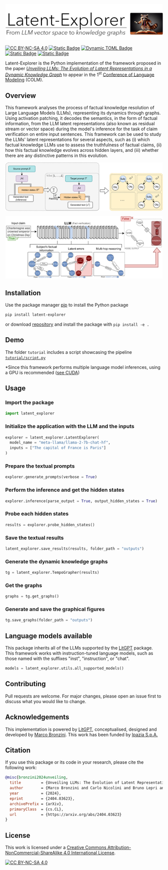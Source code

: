 ![Logo](https://github.com/Ipazia-AI/latent-explorer/raw/main/images/logo.png)

[![CC BY-NC-SA 4.0][cc-by-nc-sa-shield]][cc-by-nc-sa]
[![Static Badge](https://img.shields.io/badge/PyPI-latent--explorer-red)](https://pypi.org/project/latent-explorer)
[![Dynamic TOML Badge](https://img.shields.io/badge/dynamic/toml?url=https%3A%2F%2Fraw.githubusercontent.com%2FsaturnMars%2Flatent-explorer%2Fmain%2Fpyproject.toml&query=%24.project.version&label=release&color=green)](https://github.com/Ipazia-AI/latent-explorer/releases)
[![Static Badge](https://img.shields.io/badge/website-online-green)](https://github.com/Ipazia-AI)
[![Static Badge](https://img.shields.io/badge/DOI-10.48550%2FarXiv.2404.03623-orange)](
https://doi.org/10.48550/arXiv.2404.03623)


Latent-Explorer is the Python implementation of the framework proposed in the paper [*Unveiling LLMs: The Evolution of Latent Representations in a Dynamic Knowledge Graph*](https://arxiv.org/abs/2404.03623) to appear in the 1<sup>st</sup> [Conference of Language Modeling](https://colmweb.org/index.html) (COLM).

## Overview
This framework analyses the process of factual knowledge resolution of Large Language Models (LLMs), representing its dynamics through graphs.
Using activation patching, it decodes the semantics, in the form of factual information, from the LLM latent representations (also known as residual stream or vector space) during the model's inference for the task of claim verification on entire input sentences. 
This framework can be used to study the LLMs' latent representations for several aspects, such as (i) which factual knowledge LLMs use to assess the truthfulness of factual claims, (ii) how this factual knowledge evolves across hidden layers, and (iii) whether there are any distinctive patterns in this evolution.

![Framework](https://github.com/Ipazia-AI/latent-explorer/raw/main/images/framework.png)

![Contribution](https://github.com/Ipazia-AI/latent-explorer/raw/main/images/contribution.png)


## Installation
Use the package manager [pip](https://pip.pypa.io/en/stable/) to install the Python package

```bash
pip install latent-explorer
```

or download [repository](https://github.com/Ipazia-AI/latent-explorer) and install the package with 
` pip install -e . `

## Demo
The folder `tutorial` includes a script showcasing the pipeline [`tutorial/script.py`](./tutorial/script.py)

*Since this framework performs multiple language model inferences, using a GPU is recommended ([see CUDA](https://docs.nvidia.com/cuda/cuda-quick-start-guide/index.html))

## Usage

### Import the package
```python
import latent_explorer
```

### Initialize the application with the LLM and the inputs
```python
explorer = latent_explorer.LatentExplorer(
  model_name = "meta-llama/llama-2-7b-chat-hf", 
  inputs = ["The capital of France is Paris"]
)
```
### Prepare the textual prompts
```python
explorer.generate_prompts(verbose = True)
```

### Perform the inference and get the hidden states
```python
explorer.inference(parse_output = True, output_hidden_states = True)
```

### Probe each hidden states
```python
results = explorer.probe_hidden_states()
```

### Save the textual results
```python
latent_explorer.save_results(results, folder_path = "outputs")
```

### Generate the dynamic knowledge graphs
```python
tg = latent_explorer.TempoGrapher(results)
```

### Get the graphs
```python
graphs = tg.get_graphs()
```

### Generate and save the graphical figures
```python
tg.save_graphs(folder_path = "outputs")
```

## Language models available
This package inherits all of the LLMs supported by the [LitGPT](https://github.com/Lightning-AI/litgpt/blob/main/tutorials/download_model_weights.md) package.
This framework works with instruction-tuned language models, such as those named with the suffixes "inst", "instruction", or "chat". 

```python
models = latent_explorer.utils.all_supported_models()
```

## Contributing
Pull requests are welcome. For major changes, please open an issue first to discuss what you would like to change.

## Acknowledgements
This implementation is powered by [LitGPT](https://github.com/Lightning-AI/litgpt), conceptualised, designed and developed by [Marco Bronzini](https://www.linkedin.com/in/bronzinimarco).
This work has been funded by [Ipazia S.p.A.](https://ipazia.com)

## Citation
If you use this package or its code in your research, please cite the following work:

```bibtex
@misc{bronzini2024unveiling,
  title         = {Unveiling LLMs: The Evolution of Latent Representations in a Dynamic Knowledge Graph}, 
  author        = {Marco Bronzini and Carlo Nicolini and Bruno Lepri and Jacopo Staiano and Andrea Passerini},
  year          = {2024},
  eprint        = {2404.03623},
  archivePrefix = {arXiv},
  primaryClass  = {cs.CL},
  url           = {https://arxiv.org/abs/2404.03623}
}
```
## License
This work is licensed under a
[Creative Commons Attribution-NonCommercial-ShareAlike 4.0 International License][cc-by-nc-sa].

[![CC BY-NC-SA 4.0][cc-by-nc-sa-image]][cc-by-nc-sa]

[cc-by-nc-sa]: http://creativecommons.org/licenses/by-nc-sa/4.0/
[cc-by-nc-sa-image]: https://licensebuttons.net/l/by-nc-sa/4.0/88x31.png
[cc-by-nc-sa-shield]: https://img.shields.io/badge/License-CC%20BY--NC--SA%204.0-lightgrey.svg
